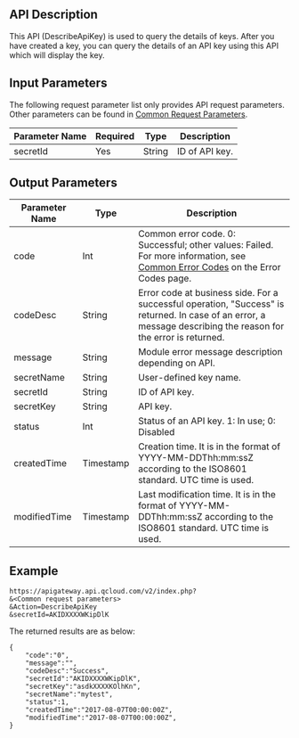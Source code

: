 ## API Description
This API (DescribeApiKey) is used to query the details of keys.
After you have created a key, you can query the details of an API key using this API which will display the key.


## Input Parameters

The following request parameter list only provides API request parameters. Other parameters can be found in [Common Request Parameters](/document/api/213/6976).

| Parameter Name | Required | Type | Description |
| -------- | ---- | ------ | -------- |
| secretId | Yes | String | ID of API key. |

## Output Parameters

| Parameter Name | Type | Description |
| ------------ | --------- | ---------------------------------------- |
| code | Int | Common error code. 0: Successful; other values: Failed. For more information, see <a href="https://intl.cloud.tencent.com/document/product/377/8946" title="Common Error Codes">Common Error Codes</a> on the Error Codes page. |
| codeDesc | String | Error code at business side. For a successful operation, "Success" is returned. In case of an error, a message describing the reason for the error is returned. |
| message | String | Module error message description depending on API. |
| secretName | String | User-defined key name. |
| secretId | String | ID of API key. |
| secretKey | String | API key. |
| status | Int | Status of an API key. 1: In use; 0: Disabled |
| createdTime | Timestamp | Creation time. It is in the format of YYYY-MM-DDThh:mm:ssZ according to the ISO8601 standard. UTC time is used. |
| modifiedTime | Timestamp | Last modification time. It is in the format of YYYY-MM-DDThh:mm:ssZ according to the ISO8601 standard. UTC time is used. |



## Example 
```
https://apigateway.api.qcloud.com/v2/index.php?
&<Common request parameters>
&Action=DescribeApiKey
&secretId=AKIDXXXXWKipDlK
```
The returned results are as below:
```
{
    "code":"0",
    "message":"",
    "codeDesc":"Success",
	"secretId":"AKIDXXXXWKipDlK",
	"secretKey":"asdkXXXXKOlhKn",
	"secretName":"mytest",
	"status":1,
	"createdTime":"2017-08-07T00:00:00Z",
	"modifiedTime":"2017-08-07T00:00:00Z",
}
```





